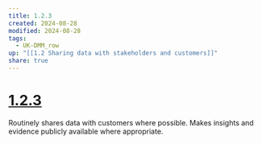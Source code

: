 ```yaml
---
title: 1.2.3
created: 2024-08-28
modified: 2024-08-28
tags:
  - UK-DMM_row
up: "[[1.2 Sharing data with stakeholders and customers]]"
share: true
---
```

# [1.2.3](1.2.3.md)

Routinely shares data with customers where possible. Makes insights and evidence publicly available where appropriate.
